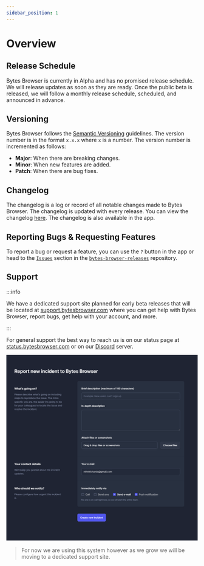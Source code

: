 ```yaml
---
sidebar_position: 1
---
```


# Overview

## Release Schedule

Bytes Browser is currently in Alpha and has no promised release schedule. We will release updates as soon as they are ready. Once the public beta is released, we will follow a monthly release schedule, scheduled, and announced in advance.

## Versioning

Bytes Browser follows the [Semantic Versioning](https://semver.org/) guidelines. The version number is in the format `x.x.x` where `x` is a number. The version number is incremented as follows:

- **Major**: When there are breaking changes.
- **Minor**: When new features are added.
- **Patch**: When there are bug fixes.

## Changelog

The changelog is a log or record of all notable changes made to Bytes Browser. The changelog is updated with every release. You can view the changelog [here](/changelog). The changelog is also available in the app.

## Reporting Bugs & Requesting Features

To report a bug or request a feature, you can use the `?` button in the app or head to the [`Issues`](https://github.com/bytesbrowser/bytes-browser-releases/issues/new) section in the [`bytes-browser-releases`](https://github.com/bytesbrowser/bytes-browser-releases/tree/1.0.1) repository.

## Support

:::info

We have a dedicated support site planned for early beta releases that will be located at [support.bytesbrowser.com](https://support.bytesbrowser.com) where you can get help with Bytes Browser, report bugs, get help with your account, and more.

:::

For general support the best way to reach us is on our status page at [status.bytesbrowser.com](https://status.bytesbrowser.com) or on our [Discord](https://discord.com/invite/btR3pj8TNM) server.

![Reporting](reporting.png)

> For now we are using this system however as we grow we will be moving to a dedicated support site.

